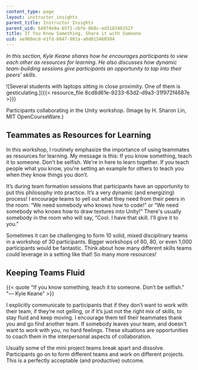 ```yaml
---
content_type: page
layout: instructor_insights
parent_title: Instructor Insights
parent_uid: 64974e9a-65f1-cbfe-8b8c-ed318348252f
title: If You Know Something, Share it with Someone
uid: ae960acd-e1fd-6647-981a-a0d015460504
---
```


_In this section, Kyle Keane shares how he encourages participants to view each other as resources for learning. He also discusses how dynamic team-building sessions give participants an opportunity to tap into their peers’ skills_.

![Several students with laptops sitting in close proximity. One of them is gesticulating.]({{< resource_file 8cd8d61e-9233-63d2-d9a3-31f972f4687e >}})

Participants collaborating in the Unity workshop. (Image by H. Sharon Lin, MIT OpenCourseWare.)

Teammates as Resources for Learning
-----------------------------------

In this workshop, I routinely emphasize the importance of using teammates as resources for learning. My message is this: If you know something, teach it to someone. Don’t be selfish. We're in here to learn together. If you teach people what you know, you're setting an example for others to teach you when they know things you don’t. 

It’s during team formation sessions that participants have an opportunity to put this philosophy into practice. It’s a very dynamic (and energizing) process! I encourage teams to yell out what they need from their peers in the room: “We need somebody who knows how to code!” or “We need somebody who knows how to draw textures into Unity!” There's usually somebody in the room who will say, “Cool. I have that skill. I'll give it to you.” 

Sometimes it can be challenging to form 10 solid, mixed disciplinary teams in a workshop of 30 participants. Bigger workshops of 60, 80, or even 1,000 participants would be fantastic. Think about how many different skills teams could leverage in a setting like that! So many more resources!

Keeping Teams Fluid
-------------------

{{< quote "If you know something, teach it to someone. Don’t be selfish." "— Kyle Keane" >}}

I explicitly communicate to participants that if they don’t want to work with their team, if they’re not gelling, or if it’s just not the right mix of skills, to stay fluid and keep moving. I encourage them tell their teammates thank you and go find another team. If somebody leaves your team, and doesn't want to work with you, no hard feelings. These situations are opportunities to coach them in the interpersonal aspects of collaboration. 

Usually some of the mini project teams break apart and dissolve. Participants go on to form different teams and work on different projects. This is a perfectly acceptable (and productive) outcome.